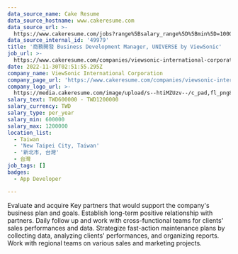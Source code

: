 ```yaml
---
data_source_name: Cake Resume
data_source_hostname: www.cakeresume.com
data_source_url: >-
  https://www.cakeresume.com/jobs?range%5Bsalary_range%5D%5Bmin%5D=1000000&refinementList%5Bprofession%5D%5B0%5D=tech_android-development&refinementList%5Bprofession%5D%5B1%5D=tech_ios-development
data_source_internal_id: '49979'
title: '商務開發 Business Development Manager, UNIVERSE by ViewSonic'
job_url: >-
  https://www.cakeresume.com/companies/viewsonic-international-corporation/jobs/f41990
date: 2022-11-30T02:51:55.295Z
company_name: ViewSonic International Corporation
company_page_url: 'https://www.cakeresume.com/companies/viewsonic-international-corporation'
company_logo_url: >-
  https://media.cakeresume.com/image/upload/s--htiMZUzv--/c_pad,fl_png8,h_200,w_200/v1655364380/tbpy1o9a5dyoftd0j1kc.png
salary_text: TWD600000 - TWD1200000
salary_currency: TWD
salary_type: per_year
salary_min: 600000
salary_max: 1200000
location_list:
  - Taiwan
  - 'New Taipei City, Taiwan'
  - '新北市, 台灣'
  - 台灣
job_tags: []
badges:
  - App Developer

---
```


Evaluate and acquire Key partners that would support the company's business plan and goals. Establish long-term positive relationship with partners. Daily follow up and work with cross-functional teams for clients' sales performances and data. Strategize fast-action maintenance plans by collecting data, analyzing clients' performances, and organizing reports. Work with regional teams on various sales and marketing projects.